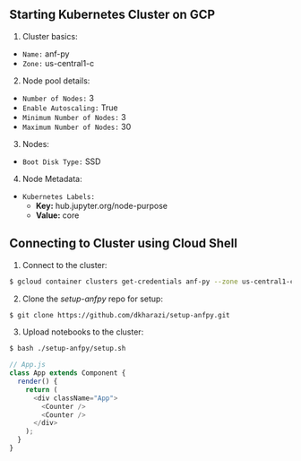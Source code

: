 ## Starting Kubernetes Cluster on GCP

1. Cluster basics:
  - `Name:` anf-py
  - `Zone:` us-central1-c
2. Node pool details:
  - `Number of Nodes:` 3
  - `Enable Autoscaling:` True
  - `Minimum Number of Nodes:` 3
  - `Maximum Number of Nodes:` 30
3. Nodes:
  - `Boot Disk Type:` SSD
4. Node Metadata:
  - `Kubernetes Labels:`
    - **Key:** hub.jupyter.org/node-purpose
    - **Value:** core

## Connecting to Cluster using Cloud Shell

1. Connect to the cluster:

```sh
$ gcloud container clusters get-credentials anf-py --zone us-central1-c --project my-project-1569441454154
```

2. Clone the *setup-anfpy* repo for setup:

```sh
$ git clone https://github.com/dkharazi/setup-anfpy.git
```

3. Upload notebooks to the cluster:

```sh
$ bash ./setup-anfpy/setup.sh
```

```js
// App.js
class App extends Component {
  render() {
    return (
      <div className="App">
        <Counter />
        <Counter />
      </div>
    );
  }
}
```
